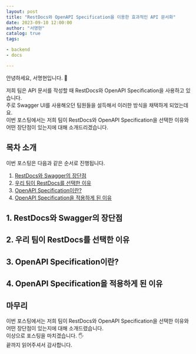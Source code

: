```yaml
---
layout: post
title: "RestDocs와 OpenAPI Specification을 이용한 효과적인 API 문서화"
date: 2023-09-10 12:00:00
author: "서명현"
catalog: true
tags:

- backend
- docs

---
```


안녕하세요, 서명현입니다. 🤚

저희 팀은 API 문서를 작성할 때 RestDocs와 OpenAPI Specification을 사용하고 있습니다.<br>
주로 Swagger UI를 사용해오던 팀원들을 설득해서 이러한 방식을 채택하게 되었는데요.<br>
이번 포스팅에서는 저희 팀이 RestDocs와 OpenAPI Specification을 선택한 이유와 어떤 장단점이 있는지에 대해 소개드리겠습니다.

## 목차 소개

이번 포스팅은 다음과 같은 순서로 진행됩니다.

1. [RestDocs와 Swagger의 장단점](#1-restdocs와-swagger의-장단점)
2. [우리 팀이 RestDocs를 선택한 이유](#2-우리-팀이-restdocs를-선택한-이유)
3. [OpenAPI Specification이란?](#3-openapi-specification이란?)
4. [OpenAPI Specification을 적용하게 된 이유](#4-openapi-specification을-사용하는-이유)

## 1. RestDocs와 Swagger의 장단점


## 2. 우리 팀이 RestDocs를 선택한 이유


## 3. OpenAPI Specification이란?


## 4. OpenAPI Specification을 적용하게 된 이유


## 마무리

이번 포스팅에서는 저희 팀이 RestDocs와 OpenAPI Specification을 선택한 이유와 어떤 장단점이 있는지에 대해 소개드렸습니다.<br>
이상으로 포스팅을 마치겠습니다. 🖐️<br>
끝까지 읽어주셔서 감사합니다.
